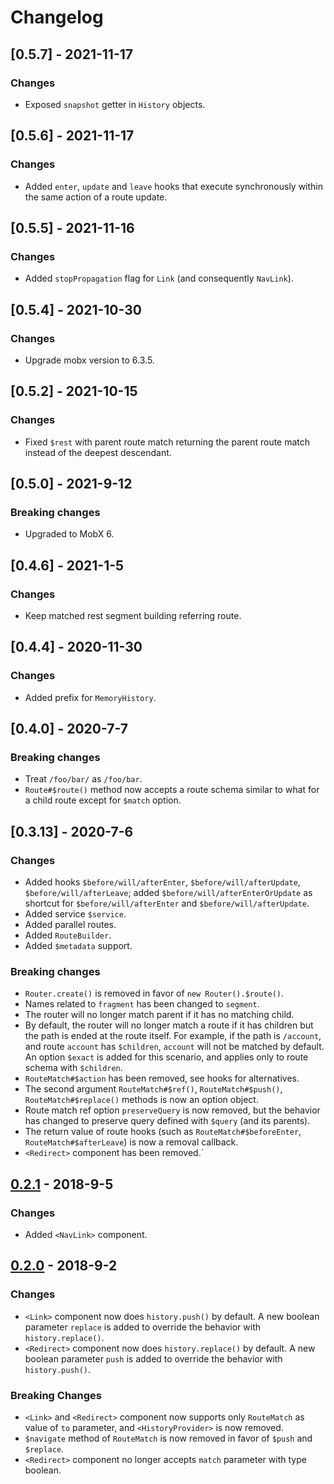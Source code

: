# Changelog

## [0.5.7] - 2021-11-17

### Changes

- Exposed `snapshot` getter in `History` objects.

## [0.5.6] - 2021-11-17

### Changes

- Added `enter`, `update` and `leave` hooks that execute synchronously within the same action of a route update.

## [0.5.5] - 2021-11-16

### Changes

- Added `stopPropagation` flag for `Link` (and consequently `NavLink`).

## [0.5.4] - 2021-10-30

### Changes

- Upgrade mobx version to 6.3.5.

## [0.5.2] - 2021-10-15

### Changes

- Fixed `$rest` with parent route match returning the parent route match instead of the deepest descendant.

## [0.5.0] - 2021-9-12

### Breaking changes

- Upgraded to MobX 6.

## [0.4.6] - 2021-1-5

### Changes

- Keep matched rest segment building referring route.

## [0.4.4] - 2020-11-30

### Changes

- Added prefix for `MemoryHistory`.

## [0.4.0] - 2020-7-7

### Breaking changes

- Treat `/foo/bar/` as `/foo/bar`.
- `Route#$route()` method now accepts a route schema similar to what for a child route except for `$match` option.

## [0.3.13] - 2020-7-6

### Changes

- Added hooks `$before/will/afterEnter`, `$before/will/afterUpdate`, `$before/will/afterLeave`; added `$before/will/afterEnterOrUpdate` as shortcut for `$before/will/afterEnter` and `$before/will/afterUpdate`.
- Added service `$service`.
- Added parallel routes.
- Added `RouteBuilder`.
- Added `$metadata` support.

### Breaking changes

- `Router.create()` is removed in favor of `new Router().$route()`.
- Names related to `fragment` has been changed to `segment`.
- The router will no longer match parent if it has no matching child.
- By default, the router will no longer match a route if it has children but the path is ended at the route itself. For example, if the path is `/account`, and route `account` has `$children`, `account` will not be matched by default. An option `$exact` is added for this scenario, and applies only to route schema with `$children`.
- `RouteMatch#$action` has been removed, see hooks for alternatives.
- The second argument `RouteMatch#$ref()`, `RouteMatch#$push()`, `RouteMatch#$replace()` methods is now an option object.
- Route match ref option `preserveQuery` is now removed, but the behavior has changed to preserve query defined with `$query` (and its parents).
- The return value of route hooks (such as `RouteMatch#$beforeEnter`, `RouteMatch#$afterLeave`) is now a removal callback.
- `<Redirect>` component has been removed.`

## [0.2.1] - 2018-9-5

### Changes

- Added `<NavLink>` component.

## [0.2.0] - 2018-9-2

### Changes

- `<Link>` component now does `history.push()` by default. A new boolean parameter `replace` is added to override the behavior with `history.replace()`.
- `<Redirect>` component now does `history.replace()` by default. A new boolean parameter `push` is added to override the behavior with `history.push()`.

### Breaking Changes

- `<Link>` and `<Redirect>` component now supports only `RouteMatch` as value of `to` parameter, and `<HistoryProvider>` is now removed.
- `$navigate` method of `RouteMatch` is now removed in favor of `$push` and `$replace`.
- `<Redirect>` component no longer accepts `match` parameter with type boolean.

[0.2.1]: https://github.com/makeflow/boring-router/releases/tag/v0.2.1
[0.2.0]: https://github.com/makeflow/boring-router/releases/tag/v0.2.0
